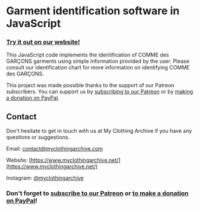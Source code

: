 # Garment identification software in JavaScript

### [Try it out on our website!](https://www.myclothingarchive.net/identification-tools)

This JavaScript code implements the identification of COMME des GARÇONS garments using simple information provided by the user. Please consult our identification chart for more information on identifying COMME des GARÇONS.

This project was made possible thanks to the support of our Patreon subscribers. You can support us by [subscribing to our Patreon](https://www.patreon.com/bePatron?u=36066750) or by [making a donation on PayPal](https://www.paypal.com/donate/?hosted_button_id=AP5AP2WBUNNQL).

## Contact

Don't hesitate to get in touch with us at My Clothing Archive if you have any questions or suggestions.

Email: contact@myclothingarchive.com

Website: [https://www.myclothingarchive.net/](https://www.myclothingarchive.net/)

Instagram: [@myclothingarchive](https://www.instagram.com/myclothingarchive/)

### Don't forget to [subscribe to our Patreon](https://www.patreon.com/bePatron?u=36066750) or [to make a donation on PayPal](https://www.paypal.com/donate/?hosted_button_id=AP5AP2WBUNNQL)!
